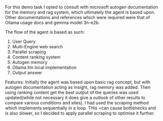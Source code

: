 For this demo task I opted to consult with microsoft autogen documentation for the memory and rag system, which ultimately the agent is based upon. Other documentations and references which  were required were that of Ollama usage docs and gemma model 3n-e2b.

The flow of the agent is based as such: 
1. User Query
2. Multi-Engine web search
3. Parallel scraping
4. Content ranking system
5. Autogen memory
6. Ollama llm local implementation
7. Output answer


Features: 
Initially the agent was based upon basic rag concept, but with autogen documentation acting as insight, rag memory was added. Then using ranking content get the best output of the queries was used updated(while not necessary it does give a outlook of other results to compare various conditions and sites). 
I had used the scraping method which implements sequentially in a loop. THis =can cause bottlenecks and is also slower, so I decided to apply parallel scraping to optimise it further.
